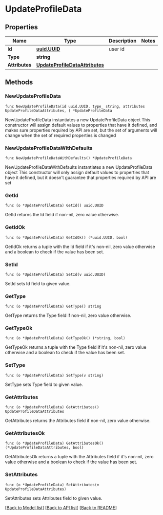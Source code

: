 # UpdateProfileData

## Properties

Name | Type | Description | Notes
------------ | ------------- | ------------- | -------------
**Id** | [**uuid.UUID**](uuid.UUID.md) | user id | 
**Type** | **string** |  | 
**Attributes** | [**UpdateProfileDataAttributes**](UpdateProfileDataAttributes.md) |  | 

## Methods

### NewUpdateProfileData

`func NewUpdateProfileData(id uuid.UUID, type_ string, attributes UpdateProfileDataAttributes, ) *UpdateProfileData`

NewUpdateProfileData instantiates a new UpdateProfileData object
This constructor will assign default values to properties that have it defined,
and makes sure properties required by API are set, but the set of arguments
will change when the set of required properties is changed

### NewUpdateProfileDataWithDefaults

`func NewUpdateProfileDataWithDefaults() *UpdateProfileData`

NewUpdateProfileDataWithDefaults instantiates a new UpdateProfileData object
This constructor will only assign default values to properties that have it defined,
but it doesn't guarantee that properties required by API are set

### GetId

`func (o *UpdateProfileData) GetId() uuid.UUID`

GetId returns the Id field if non-nil, zero value otherwise.

### GetIdOk

`func (o *UpdateProfileData) GetIdOk() (*uuid.UUID, bool)`

GetIdOk returns a tuple with the Id field if it's non-nil, zero value otherwise
and a boolean to check if the value has been set.

### SetId

`func (o *UpdateProfileData) SetId(v uuid.UUID)`

SetId sets Id field to given value.


### GetType

`func (o *UpdateProfileData) GetType() string`

GetType returns the Type field if non-nil, zero value otherwise.

### GetTypeOk

`func (o *UpdateProfileData) GetTypeOk() (*string, bool)`

GetTypeOk returns a tuple with the Type field if it's non-nil, zero value otherwise
and a boolean to check if the value has been set.

### SetType

`func (o *UpdateProfileData) SetType(v string)`

SetType sets Type field to given value.


### GetAttributes

`func (o *UpdateProfileData) GetAttributes() UpdateProfileDataAttributes`

GetAttributes returns the Attributes field if non-nil, zero value otherwise.

### GetAttributesOk

`func (o *UpdateProfileData) GetAttributesOk() (*UpdateProfileDataAttributes, bool)`

GetAttributesOk returns a tuple with the Attributes field if it's non-nil, zero value otherwise
and a boolean to check if the value has been set.

### SetAttributes

`func (o *UpdateProfileData) SetAttributes(v UpdateProfileDataAttributes)`

SetAttributes sets Attributes field to given value.



[[Back to Model list]](../README.md#documentation-for-models) [[Back to API list]](../README.md#documentation-for-api-endpoints) [[Back to README]](../README.md)


